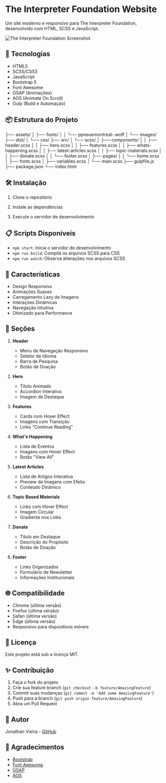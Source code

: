 # The Interpreter Foundation Website

Um site moderno e responsivo para The Interpreter Foundation, desenvolvido com HTML, SCSS e JavaScript.

![The Interpreter Foundation Screenshot](assets/images/screenshot.png)

## 🚀 Tecnologias

- HTML5
- SCSS/CSS3
- JavaScript
- Bootstrap 5
- Font Awesome
- GSAP (Animações)
- AOS (Animate On Scroll)
- Gulp (Build e Automação)

## 📦 Estrutura do Projeto 

├── assets/
│ ├── fonts/
│ │ └── ppneuemontreal-.woff
│ └── images/
├── dist/
│ └── css/
├── src/
│ └── scss/
│ ├── components/
│ │ ├── header.scss
│ │ ├── hero.scss
│ │ ├── features.scss
│ │ ├── whats-happening.scss
│ │ ├── latest-articles.scss
│ │ ├── topic-materials.scss
│ │ ├── donate.scss
│ │ └── footer.scss
│ ├── pages/
│ │ └── home.scss
│ ├── fonts.scss
│ ├── variables.scss
│ └── main.scss
├── gulpfile.js
├── package.json
└── index.html

## 🛠️ Instalação

1. Clone o repositório

2. Instale as dependências

3. Execute o servidor de desenvolvimento

## 📋 Scripts Disponíveis

- `npm start`: Inicia o servidor de desenvolvimento
- `npm run build`: Compila os arquivos SCSS para CSS
- `npm run watch`: Observa alterações nos arquivos SCSS

## 🎨 Características

- Design Responsivo
- Animações Suaves
- Carregamento Lazy de Imagens
- Interações Dinâmicas
- Navegação Intuitiva
- Otimizado para Performance

## 📱 Seções

1. **Header**
   - Menu de Navegação Responsivo
   - Seletor de Idioma
   - Barra de Pesquisa
   - Botão de Doação

2. **Hero**
   - Título Animado
   - Accordion Interativo
   - Imagem de Destaque

3. **Features**
   - Cards com Hover Effect
   - Imagens com Transição
   - Links "Continue Reading"

4. **What's Happening**
   - Lista de Eventos
   - Imagens com Hover Effect
   - Botão "View All"

5. **Latest Articles**
   - Lista de Artigos Interativa
   - Preview de Imagens com Efeito
   - Conteúdo Dinâmico

6. **Topic Based Materials**
   - Links com Hover Effect
   - Imagem Circular
   - Gradiente nos Links

7. **Donate**
   - Título em Destaque
   - Descrição do Propósito
   - Botão de Doação

8. **Footer**
   - Links Organizados
   - Formulário de Newsletter
   - Informações Institucionais

## 🌐 Compatibilidade

- Chrome (última versão)
- Firefox (última versão)
- Safari (última versão)
- Edge (última versão)
- Responsivo para dispositivos móveis

## 📄 Licença

Este projeto está sob a licença MIT.

## ✨ Contribuição

1. Faça o fork do projeto
2. Crie sua feature branch (`git checkout -b feature/AmazingFeature`)
3. Commit suas mudanças (`git commit -m 'Add some AmazingFeature'`)
4. Push para a branch (`git push origin feature/AmazingFeature`)
5. Abra um Pull Request

## 👥 Autor

Jonathan Vieira - [GitHub](https://github.com/wallacejsv)

## 🙏 Agradecimentos

- [Bootstrap](https://getbootstrap.com/)
- [Font Awesome](https://fontawesome.com/)
- [GSAP](https://greensock.com/gsap/)
- [AOS](https://michalsnik.github.io/aos/)

